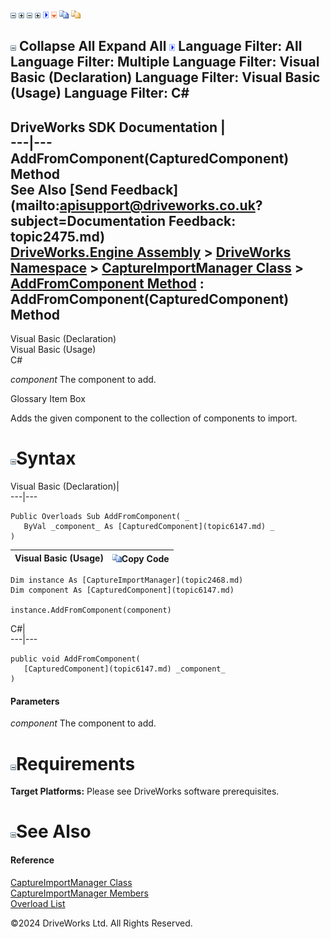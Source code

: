 ![](dotnetimages/collapse.gif) ![](dotnetimages/expand.gif) ![](dotnetimages/collapse.gif) ![](dotnetimages/expand.gif) ![](dotnetimages/drpdown.gif) ![](dotnetimages/drpdown_orange.gif) ![](dotnetimages/copycode.gif) ![](dotnetimages/copycodeHighlight.gif)

![](dotnetimages/collapse.gif) Collapse All Expand All ![](dotnetimages/drpdown.gif) Language Filter: All  Language Filter: Multiple  Language Filter: Visual Basic (Declaration) Language Filter: Visual Basic (Usage) Language Filter: C#  
---  
DriveWorks SDK Documentation  |   
---|---  
AddFromComponent(CapturedComponent) Method   
See Also [Send Feedback](mailto:apisupport@driveworks.co.uk?subject=Documentation Feedback: topic2475.md)  
[DriveWorks.Engine Assembly](topic2156.md) > [DriveWorks Namespace](topic2159.md) > [CaptureImportManager Class](topic2468.md) > [AddFromComponent Method](topic2474.md) : AddFromComponent(CapturedComponent) Method  
---  
  
Visual Basic (Declaration)    
Visual Basic (Usage)    
C# 

_component_
    The component to add.

Glossary Item Box

Adds the given component to the collection of components to import. 

# ![](dotnetimages/collapse.gif)Syntax

Visual Basic (Declaration)|   
---|---  
      
    
    Public Overloads Sub AddFromComponent( _
       ByVal _component_ As [CapturedComponent](topic6147.md) _
    )   
  
Visual Basic (Usage)| ![](dotnetimages/copycode.gif)Copy Code  
---|---  
      
    
    Dim instance As [CaptureImportManager](topic2468.md)
    Dim component As [CapturedComponent](topic6147.md)
     
    instance.AddFromComponent(component)  
  
C#|   
---|---  
      
    
    public void AddFromComponent( 
       [CapturedComponent](topic6147.md) _component_
    )  
  
#### Parameters

 _component_
    The component to add.

# ![](dotnetimages/collapse.gif)Requirements

**Target Platforms:** Please see DriveWorks software prerequisites.

# ![](dotnetimages/collapse.gif)See Also

#### Reference

[CaptureImportManager Class](topic2468.md)   
[CaptureImportManager Members](topic2469.md)   
[Overload List](topic2474.md)

©2024 DriveWorks Ltd. All Rights Reserved.
